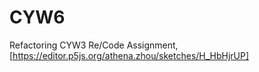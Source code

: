 # CYW6

Refactoring CYW3 Re/Code Assignment,[https://editor.p5js.org/athena.zhou/sketches/H_HbHjrUP]
